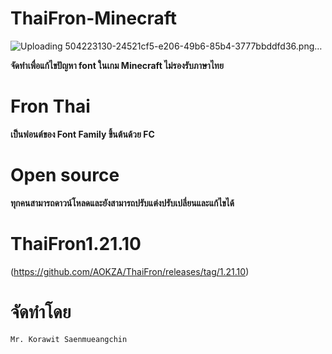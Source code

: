 # ThaiFron-Minecraft
![Uploading 504223130-24521cf5-e206-49b6-85b4-3777bbddfd36.png…]()

**จัดทำเพื่อแก้ไขปัญหา font ในเกม Minecraft ไม่รองรับภาษาไทย**
# Fron Thai 
**เป็นฟอนต์ของ Font Family ขึ้นต้นด้วย FC**
# Open source
**ทุกคนสามารถดาวน์โหลดและยังสามารถปรับแต่งปรับเปลี่ยนและแก้ไขได้**
# ThaiFron1.21.10
(<https://github.com/AOKZA/ThaiFron/releases/tag/1.21.10>)
# จัดทำโดย
`Mr. Korawit Saenmueangchin`
